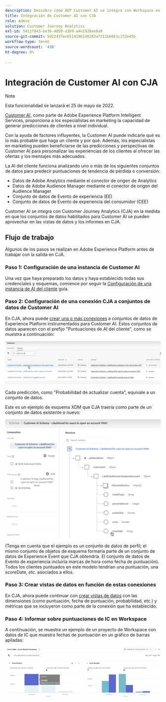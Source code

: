 ```yaml
---
description: Descubra cómo AEP Customer AI se integra con Workspace en CJA.
title: Integración de Customer AI con CJA
role: Admin
solution: Customer Journey Analytics
exl-id: 5411f843-be3b-4059-a3b9-a4e1928ee8a9
source-git-commit: 5d22437ec6514196146283af311b6661c1f2e45b
workflow-type: tm+mt
source-wordcount: '438'
ht-degree: 0%

---
```


# Integración de Customer AI con CJA

>[!NOTE]
>
>Esta funcionalidad se lanzará el 25 de mayo de 2022.

[Customer AI](https://experienceleague.adobe.com/docs/experience-platform/intelligent-services/customer-ai/overview.html?lang=en), como parte de Adobe Experience Platform Intelligent Services, proporciona a los especialistas en marketing la capacidad de generar predicciones de clientes a nivel individual.

Con la ayuda de factores influyentes, la Customer AI puede indicarle qué es lo más probable que haga un cliente y por qué. Además, los especialistas en marketing pueden beneficiarse de las predicciones y perspectivas de Customer AI para personalizar las experiencias de los clientes al ofrecer las ofertas y los mensajes más adecuados.

La AI del cliente funciona analizando uno o más de los siguientes conjuntos de datos para predecir puntuaciones de tendencia de pérdida o conversión:

* Datos de Adobe Analytics mediante el conector de origen de Analytics
* Datos de Adobe Audience Manager mediante el conector de origen del Audience Manager
* Conjunto de datos de Evento de experiencia (EE)
* Conjunto de datos de Evento de experiencia del consumidor (CEE)

Customer AI se integra con Customer Journey Analytics (CJA) en la medida en que los conjuntos de datos habilitados para Customer AI se pueden aprovechar en las vistas de datos y los informes en CJA.

## Flujo de trabajo

Algunos de los pasos se realizan en Adobe Experience Platform antes de trabajar con la salida en CJA.

### Paso 1: Configuración de una instancia de Customer AI

Una vez que haya preparado los datos y haya establecido todas sus credenciales y esquemas, comience por seguir la [Configuración de una instancia de AI del cliente](https://experienceleague.adobe.com/docs/experience-platform/intelligent-services/customer-ai/user-guide/configure.html?lang=en) guía.

### Paso 2: Configuración de una conexión CJA a conjuntos de datos de Customer AI

En CJA, ahora puede [crear una o más conexiones](/help/connections/create-connection.md) a conjuntos de datos de Experience Platform instrumentados para Customer AI. Estos conjuntos de datos aparecen con el prefijo &quot;Puntuaciones de AI del cliente&quot;, como se muestra a continuación:

![Puntuaciones de CAI](assets/cai-scores.png)

Cada predicción, como &quot;Probabilidad de actualizar cuenta&quot;, equivale a un conjunto de datos.

Este es un ejemplo de esquema XDM que CJA traería como parte de un conjunto de datos existente o nuevo:

![esquema CAI](assets/cai-schema.png)

(Tenga en cuenta que el ejemplo es un conjunto de datos de perfil; el mismo conjunto de objetos de esquema formaría parte de un conjunto de datos de Experience Event que CJA obtendría. El conjunto de datos de Evento de experiencia incluiría marcas de hora como fecha de puntuación). Todos los clientes puntuados en este modelo tendrían una puntuación, una scoreDate, etc. asociados a ellos.

### Paso 3: Crear vistas de datos en función de estas conexiones

En CJA, ahora puede continuar con [crear vistas de datos](/help/data-views/create-dataview.md) con las dimensiones (como puntuación, fecha de puntuación, probabilidad, etc.) y métricas que se incluyeron como parte de la conexión que ha establecido.

### Paso 4: Informar sobre puntuaciones de IC en Workspace

A continuación, se muestra un ejemplo de un proyecto de Workspace con datos de IC que muestra fechas de puntuación en un gráfico de barras apiladas:

![Bloques de puntuación](assets/workspace-scores.png)

